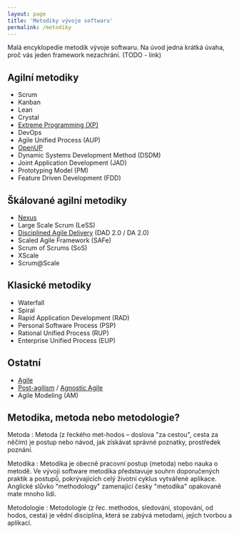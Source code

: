 ```yaml
---
layout: page
title: 'Metodiky vývoje softwaru'
permalink: /metodiky
---
```


Malá encyklopedie metodik vývoje softwaru. Na úvod jedna krátká úvaha, proč
vás jeden framework nezachrání. (TODO - link)

## Agilní metodiky

- Scrum
- Kanban
- Lean
- Crystal
- [Extreme Programming (XP)](/extremni-programovani)
- DevOps
- Agile Unified Process (AUP)
- [OpenUP](http://epf.eclipse.org/wikis/openup/)
- Dynamic Systems Development Method (DSDM)
- Joint Application Development (JAD)
- Prototyping Model (PM)
- Feature Driven Development (FDD)

## Škálované agilní metodiky

- [Nexus](/nexus-framework)
- Large Scale Scrum (LeSS)
- [Disciplined Agile Delivery](http://www.disciplinedagiledelivery.com/) (DAD 2.0 / DA 2.0)
- Scaled Agile Framework (SAFe)
- Scrum of Scrums (SoS)
- XScale
- Scrum@Scale

## Klasické metodiky

- Waterfall
- Spiral
- Rapid Application Development (RAD)
- Personal Software Process (PSP)
- Rational Unified Process (RUP)
- Enterprise Unified Process (EUP)

## Ostatní

- [Agile](/agile)
- [Post-agilism](https://www.skorks.com/2008/10/are-you-actually-a-post-agilist/) / [Agnostic Agile](http://agnosticagile.org/)
- Agile Modeling (AM)

## Metodika, metoda nebo metodologie?

Metoda
: Metoda (z řeckého met-hodos – doslova "za cestou", cesta za něčím) je postup nebo návod, jak získávat správné poznatky, prostředek poznání.

Metodika
: Metodika je obecně pracovní postup (metoda) nebo nauka o metodě. Ve vývoji software metodika představuje souhrn doporučených praktik a postupů, pokrývajících celý životní cyklus vytvářené aplikace. Anglické slůvko "methodology" zamenající česky "metodika" opakovaně mate mnoho lidí.

Metodologie
: Metodologie (z řec. methodos, sledování, stopování, od hodos, cesta) je vědní disciplína, která se zabývá metodami, jejich tvorbou a aplikací.

